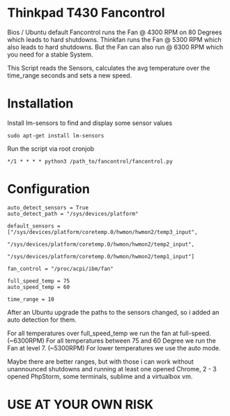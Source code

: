 # Thinkpad T430 Fancontrol

Bios / Ubuntu default Fancontrol runs the Fan @ 4300 RPM on 80 Degrees which leads to hard shutdowns. Thinkfan runs the Fan @ 5300 RPM which also leads to hard shutdowns. But the Fan can also run @ 6300 RPM which you need for a stable System. 

This Script reads the Sensors, calculates the avg temperature over the time_range seconds and sets a new speed.


# Installation

Install lm-sensors to find and display some sensor values
```
sudo apt-get install lm-sensors 
```

Run the script via root cronjob
```
*/1 * * * * python3 /path_to/fancontrol/fancontrol.py
```

# Configuration

```
auto_detect_sensors = True
auto_detect_path = "/sys/devices/platform"

default_sensors = ["/sys/devices/platform/coretemp.0/hwmon/hwmon2/temp3_input",
                   "/sys/devices/platform/coretemp.0/hwmon/hwmon2/temp2_input",
                   "/sys/devices/platform/coretemp.0/hwmon/hwmon2/temp1_input"]

fan_control = "/proc/acpi/ibm/fan"

full_speed_temp = 75
auto_speed_temp = 60

time_range = 10
```

After an Ubuntu upgrade the paths to the sensors changed, so i added an auto detection for them. 

For all temperatures over full_speed_temp we run the fan at full-speed. (~6300RPM)
For all temperatures between 75 and 60 Degree we run the Fan at level 7. (~5300RPM)
For lower temperatures we use the auto mode. 

Maybe there are better ranges, but with those i can work without unannounced shutdowns and running at least one opened Chrome, 2 - 3 opened PhpStorm, some terminals, sublime and a virtualbox vm.


# USE AT YOUR OWN RISK